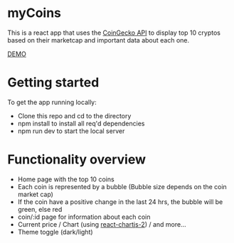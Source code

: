 # myCoins 

This is a react app that uses the [CoinGecko API](https://www.coingecko.com/api/documentation) to display top 10 cryptos based on their marketcap and important data about each one.

[DEMO](https://jh-488.github.io/mycoins/)

# Getting started

To get the app running locally:

* Clone this repo and cd to the directory
* npm install to install all req'd dependencies
* npm run dev to start the local server 

# Functionality overview

* Home page with the top 10 coins 
* Each coin is represented by a bubble (Bubble size depends on the coin market cap)
* If the coin have a positive change in the last 24 hrs, the bubble will be green, else red
* coin/:id page for information about each coin
* Current price / Chart (using [react-chartjs-2](https://react-chartjs-2.js.org/)) / and more...
* Theme toggle (dark/light)
